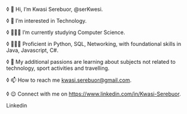 ◊ 👋 Hi, I’m Kwasi Serebuor, @serKwesi.  

◊ 👀 I’m interested in Technology.  

◊ 👨🏽‍🎓 I’m currently studying Computer Science.  

◊ 👨🏽‍💻 Proficient in Python, SQL, Networking, with foundational skills in Java, Javascript, C#. 

◊ 💞️ My additional passions are learning about subjects not related to technology, sport activities and travelling. 

◊ 📫 How to reach me kwasi.serebuor@gmail.com. 

◊ 😉 Connect with me on https://www.linkedin.com/in/Kwasi-Serebuor.  


Linkedin


<!---
serKwesi/serKwesi is a ✨ special ✨ repository because its `README.md` (this file) appears on your GitHub profile.
You can click the Preview link to take a look at your changes.
--->
